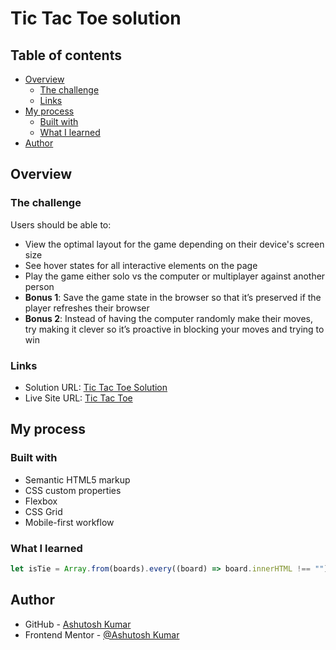 # Tic Tac Toe solution

## Table of contents

- [Overview](#overview)
  - [The challenge](#the-challenge)
  - [Links](#links)
- [My process](#my-process)
  - [Built with](#built-with)
  - [What I learned](#what-i-learned)
- [Author](#author)

## Overview

### The challenge

Users should be able to:

- View the optimal layout for the game depending on their device's screen size
- See hover states for all interactive elements on the page
- Play the game either solo vs the computer or multiplayer against another person
- **Bonus 1**: Save the game state in the browser so that it’s preserved if the player refreshes their browser
- **Bonus 2**: Instead of having the computer randomly make their moves, try making it clever so it’s proactive in blocking your moves and trying to win

### Links

- Solution URL: [Tic Tac Toe Solution](https://github.com/Developer-Ashutosh/Tic-Tac-Toe)
- Live Site URL: [Tic Tac Toe](https://developer-ashutosh.github.io/Tic-Tac-Toe/)

## My process

### Built with

- Semantic HTML5 markup
- CSS custom properties
- Flexbox
- CSS Grid
- Mobile-first workflow

### What I learned

```js
let isTie = Array.from(boards).every((board) => board.innerHTML !== "");
```

## Author

- GitHub - [Ashutosh Kumar](https://www.github.com/Developer-Ashutosh/)
- Frontend Mentor - [@Ashutosh Kumar](https://www.frontendmentor.io/profile/Developer-Ashutosh)
